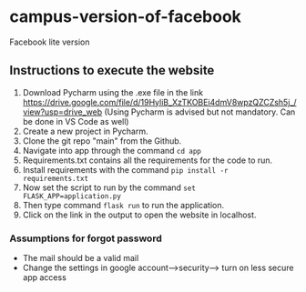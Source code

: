 # campus-version-of-facebook
Facebook lite version

## Instructions to execute the website

1. Download Pycharm using the .exe file in the link https://drive.google.com/file/d/19HyliB_XzTKOBEi4dmV8wpzQZCZsh5j_/view?usp=drive_web (Using Pycharm is advised but not mandatory. Can be done in VS Code as well)
2. Create a new project in Pycharm.
3. Clone the git repo "main" from the Github.
4. Navigate into app through the command `cd app`
5. Requirements.txt contains all the requirements for the code to run.
6. Install requirements with the command `pip install -r requirements.txt`
7. Now set the script to run by the command `set FLASK_APP=application.py`
8. Then type command `flask run` to run the application.
9. Click on the link in the output to open the website in localhost. 

### Assumptions for forgot password
* The mail should be a valid mail
* Change the settings in google account-->security--> turn on less secure app access
